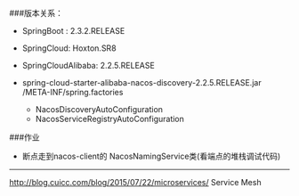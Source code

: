 ###版本关系：
- SpringBoot : 2.3.2.RELEASE
- SpringCloud: Hoxton.SR8
- SpringCloudAlibaba: 2.2.5.RELEASE



- spring-cloud-starter-alibaba-nacos-discovery-2.2.5.RELEASE.jar /META-INF/spring.factories
    - NacosDiscoveryAutoConfiguration
    - NacosServiceRegistryAutoConfiguration

###作业 
- 断点走到nacos-client的 NacosNamingService类(看端点的堆栈调试代码)

---
http://blog.cuicc.com/blog/2015/07/22/microservices/
Service Mesh



